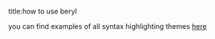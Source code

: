 title:how to use beryl

you can find examples of all syntax highlighting themes [here](https://pygments.org/styles/)